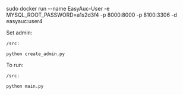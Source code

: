 sudo docker run --name EasyAuc-User -e MYSQL_ROOT_PASSWORD=a1s2d3f4 -p 8000:8000 -p 8100:3306 -d easyauc:user4


Set admin:

    /src:

    python create_admin.py



To run:

    /src:

    python main.py
